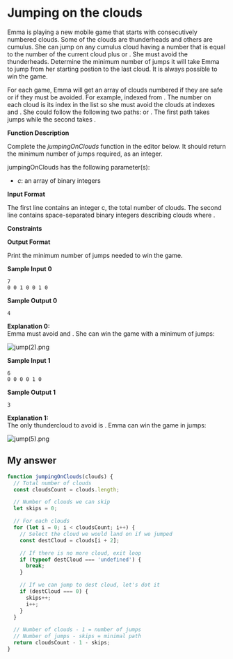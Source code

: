 # Jumping on the clouds

Emma is playing a new mobile game that starts with consecutively numbered clouds. Some of the clouds are thunderheads and others are cumulus. She can jump on any cumulus cloud having a number that is equal to the number of the current cloud plus or . She must avoid the thunderheads. Determine the minimum number of jumps it will take Emma to jump from her starting postion to the last cloud. It is always possible to win the game.

For each game, Emma will get an array of clouds numbered if they are safe or if they must be avoided. For example, indexed from . The number on each cloud is its index in the list so she must avoid the clouds at indexes and . She could follow the following two paths: or . The first path takes jumps while the second takes .

**Function Description**

Complete the _jumpingOnClouds_ function in the editor below. It should return the minimum number of jumps required, as an integer.

jumpingOnClouds has the following parameter(s):

- _c_: an array of binary integers

**Input Format**

The first line contains an integer c, the total number of clouds. The second line contains space-separated binary integers describing clouds where .

**Constraints**

**Output Format**

Print the minimum number of jumps needed to win the game.

**Sample Input 0**

    7
    0 0 1 0 0 1 0

**Sample Output 0**

    4

**Explanation 0:**  
Emma must avoid and . She can win the game with a minimum of jumps:

![](https://s3.amazonaws.com/hr-challenge-images/20832/1461134731-c258160d15-jump2.png 'jump(2).png')

**Sample Input 1**

    6
    0 0 0 0 1 0

**Sample Output 1**

    3

**Explanation 1:**  
The only thundercloud to avoid is . Emma can win the game in jumps:

![](https://s3.amazonaws.com/hr-challenge-images/20832/1461136358-764298d363-jump5.png 'jump(5).png')

## My answer

```javascript
function jumpingOnClouds(clouds) {
  // Total number of clouds
  const cloudsCount = clouds.length;

  // Number of clouds we can skip
  let skips = 0;

  // For each clouds
  for (let i = 0; i < cloudsCount; i++) {
    // Select the cloud we would land on if we jumped
    const destCloud = clouds[i + 2];

    // If there is no more cloud, exit loop
    if (typeof destCloud === 'undefined') {
      break;
    }

    // If we can jump to dest cloud, let's dot it
    if (destCloud === 0) {
      skips++;
      i++;
    }
  }

  // Number of clouds - 1 = number of jumps
  // Number of jumps - skips = minimal path
  return cloudsCount - 1 - skips;
}
```
